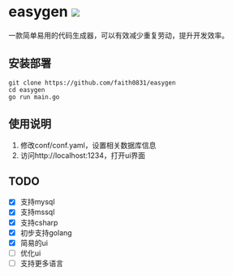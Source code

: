 # easygen <a href="https://github.com/faith0831/easygen/blob/master/LICENSE"><img src="https://img.shields.io/badge/License-MIT-blue.svg"></a>
一款简单易用的代码生成器，可以有效减少重复劳动，提升开发效率。

## 安装部署
```
git clone https://github.com/faith0831/easygen
cd easygen
go run main.go
```

## 使用说明
1. 修改conf/conf.yaml，设置相关数据库信息
2. 访问http://localhost:1234，打开ui界面

## TODO
- [x] 支持mysql
- [x] 支持mssql
- [x] 支持csharp
- [x] 初步支持golang
- [x] 简易的ui
- [ ] 优化ui
- [ ] 支持更多语言
